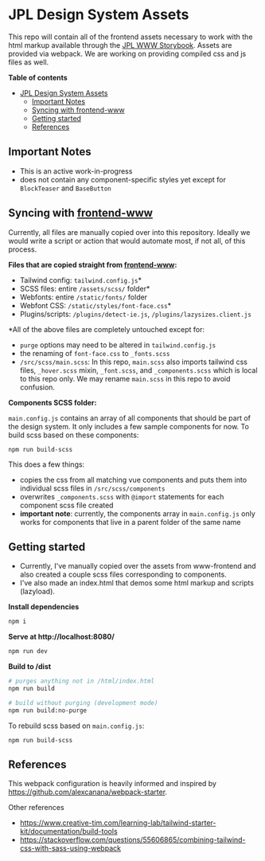 # JPL Design System Assets

This repo will contain all of the frontend assets necessary to work with the html markup available through the [JPL WWW Storybook](https://designlabinternal.domain/storybook/). Assets are provided via webpack. We are working on providing compiled css and js files as well.

**Table of contents**

- [JPL Design System Assets](#jpl-design-system-assets)
  - [Important Notes](#important-notes)
  - [Syncing with frontend-www](#syncing-with-frontend-www)
  - [Getting started](#getting-started)
  - [References](#references)

## Important Notes

- This is an active work-in-progress
- does not contain any component-specific styles yet except for `BlockTeaser` and `BaseButton`

## Syncing with [frontend-www](https://github.com/nasa-jpl/www-frontend)

Currently, all files are manually copied over into this repository. Ideally we would write a script or action that would automate most, if not all, of this process.

**Files that are copied straight from [frontend-www](https://github.com/nasa-jpl/www-frontend):**

- Tailwind config: `tailwind.config.js`\*
- SCSS files: entire `/assets/scss/` folder\*
- Webfonts: entire `/static/fonts/` folder
- Webfont CSS: `/static/styles/font-face.css`\*
- Plugins/scripts: `/plugins/detect-ie.js`, `/plugins/lazysizes.client.js`

\*All of the above files are completely untouched except for:

- `purge` options may need to be altered in `tailwind.config.js`
- the renaming of `font-face.css` to `_fonts.scss`
- `/src/scss/main.scss`: In this repo, `main.scss` also imports tailwind css files, `_hover.scss` mixin, `_font.scss`, and `_components.scss` which is local to this repo only. We may rename `main.scss` in this repo to avoid confusion.

**Components SCSS folder:**

`main.config.js` contains an array of all components that should be part of the design system. It only includes a few sample components for now. To build scss based on these components:

```
npm run build-scss
```

This does a few things:

- copies the css from all matching vue components and puts them into individual scss files in `/src/scss/components`
- overwrites `_components.scss` with `@import` statements for each component scss file created
- **important note**: currently, the components array in `main.config.js` only works for components that live in a parent folder of the same name

## Getting started

- Currently, I've manually copied over the assets from www-frontend and also created a couple scss files corresponding to components.
- I've also made an index.html that demos some html markup and scripts (lazyload).

**Install dependencies**

```sh
npm i
```

**Serve at http://localhost:8080/**

```sh
npm run dev
```

**Build to /dist**

```sh
# purges anything not in /html/index.html
npm run build

# build without purging (development mode)
npm run build:no-purge
```

To rebuild scss based on `main.config.js`:

```
npm run build-scss
```

## References

This webpack configuration is heavily informed and inspired by https://github.com/alexcanana/webpack-starter.

Other references

- https://www.creative-tim.com/learning-lab/tailwind-starter-kit/documentation/build-tools
- https://stackoverflow.com/questions/55606865/combining-tailwind-css-with-sass-using-webpack
